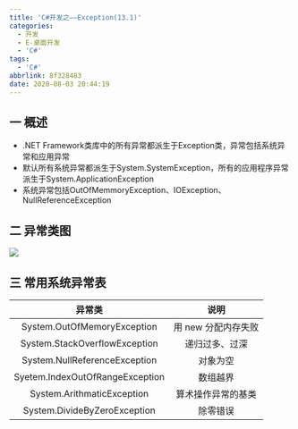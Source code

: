 ```yaml
---
title: 'C#开发之——Exception(13.1)'
categories:
  - 开发
  - E-桌面开发
  - 'C#'
tags:
  - 'C#'
abbrlink: 8f328483
date: 2020-08-03 20:44:19
---
```

## 一 概述

* .NET Framework类库中的所有异常都派生于Exception类，异常包括系统异常和应用异常
* 默认所有系统异常都派生于System.SystemException，所有的应用程序异常派生于System.ApplicationException
* 系统异常包括OutOfMemmoryException、IOException、NullReferenceException

<!--more-->

## 二 异常类图

![][1]

## 三 常用系统异常表

|           **异常类**            |      **说明**       |
| :-----------------------------: | :-----------------: |
|   System.OutOfMemoryException   | 用 new 分配内存失败 |
|  System.StackOverflowException  |   递归过多、过深    |
|  System.NullReferenceException  |      对象为空       |
| Syetem.IndexOutOfRangeException |      数组越界       |
|   System.ArithmaticException    | 算术操作异常的基类  |
|  System.DivideByZeroException   |      除零错误       |





[1]:https://fastly.jsdelivr.net/gh/PGzxc/CDN@master/blog-image/csharp-exception-struct.png